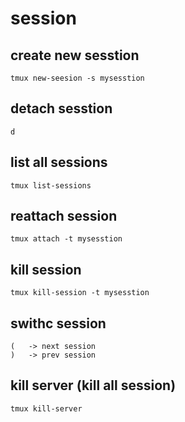 # session
## create new sesstion
    tmux new-seesion -s mysesstion

## detach sesstion
    d 

## list all sessions
    tmux list-sessions

## reattach session
    tmux attach -t mysesstion
    
## kill session
    tmux kill-session -t mysesstion

## swithc session
    (   -> next session
    )   -> prev session


## kill server (kill all session)
    tmux kill-server

